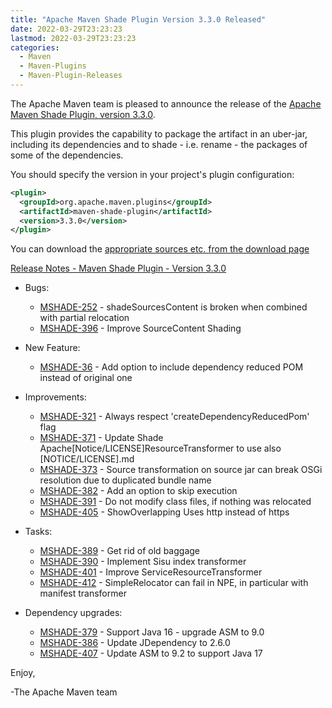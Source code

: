 ```yaml
---
title: "Apache Maven Shade Plugin Version 3.3.0 Released"
date: 2022-03-29T23:23:23
lastmod: 2022-03-29T23:23:23
categories:
  - Maven
  - Maven-Plugins
  - Maven-Plugin-Releases
---
```

The Apache Maven team is pleased to announce the release of the [Apache
Maven Shade Plugin, version 3.3.0](https://maven.apache.org/plugins/maven-shade-plugin/).

This plugin provides the capability to package the artifact in an uber-jar,
including its dependencies and to shade - i.e. rename - the packages of some of
the dependencies.

You should specify the version in your project's plugin configuration:

```xml
<plugin>
  <groupId>org.apache.maven.plugins</groupId>
  <artifactId>maven-shade-plugin</artifactId>
  <version>3.3.0</version>
</plugin>
```

You can download the [appropriate sources etc. from the download page][download-page]

<!-- more -->

 
[Release Notes - Maven Shade Plugin - Version 3.3.0](https://issues.apache.org/jira/secure/ReleaseNote.jspa?version=12348391&styleName=Text&projectId=12317921)

* Bugs:
 
  * [MSHADE-252](https://issues.apache.org/jira/browse/MSHADE-252) - shadeSourcesContent is broken when combined with partial relocation
  * [MSHADE-396](https://issues.apache.org/jira/browse/MSHADE-396) - Improve SourceContent Shading

* New Feature:

  * [MSHADE-36](https://issues.apache.org/jira/browse/MSHADE-36) - Add option to include dependency reduced POM instead of original one

* Improvements:

  * [MSHADE-321](https://issues.apache.org/jira/browse/MSHADE-321) - Always respect 'createDependencyReducedPom' flag
  * [MSHADE-371](https://issues.apache.org/jira/browse/MSHADE-371) - Update Shade Apache[Notice/LICENSE]ResourceTransformer to use also [NOTICE/LICENSE].md
  * [MSHADE-373](https://issues.apache.org/jira/browse/MSHADE-373) - Source transformation on source jar can break OSGi resolution due to duplicated bundle name
  * [MSHADE-382](https://issues.apache.org/jira/browse/MSHADE-382) - Add an option to skip execution
  * [MSHADE-391](https://issues.apache.org/jira/browse/MSHADE-391) - Do not modify class files, if nothing was relocated
  * [MSHADE-405](https://issues.apache.org/jira/browse/MSHADE-405) - ShowOverlapping Uses http instead of https

* Tasks:

  * [MSHADE-389](https://issues.apache.org/jira/browse/MSHADE-389) - Get rid of old baggage
  * [MSHADE-390](https://issues.apache.org/jira/browse/MSHADE-390) - Implement Sisu index transformer
  * [MSHADE-401](https://issues.apache.org/jira/browse/MSHADE-401) - Improve ServiceResourceTransformer
  * [MSHADE-412](https://issues.apache.org/jira/browse/MSHADE-412) - SimpleRelocator can fail in NPE, in particular with manifest transformer

* Dependency upgrades:

  * [MSHADE-379](https://issues.apache.org/jira/browse/MSHADE-379) - Support Java 16 - upgrade ASM to 9.0
  * [MSHADE-386](https://issues.apache.org/jira/browse/MSHADE-386) - Update JDependency to 2.6.0
  * [MSHADE-407](https://issues.apache.org/jira/browse/MSHADE-407) - Update ASM to 9.2 to support Java 17

Enjoy,

-The Apache Maven team

[download-page]: https://maven.apache.org/plugins/maven-shade-plugin/download.cgi

